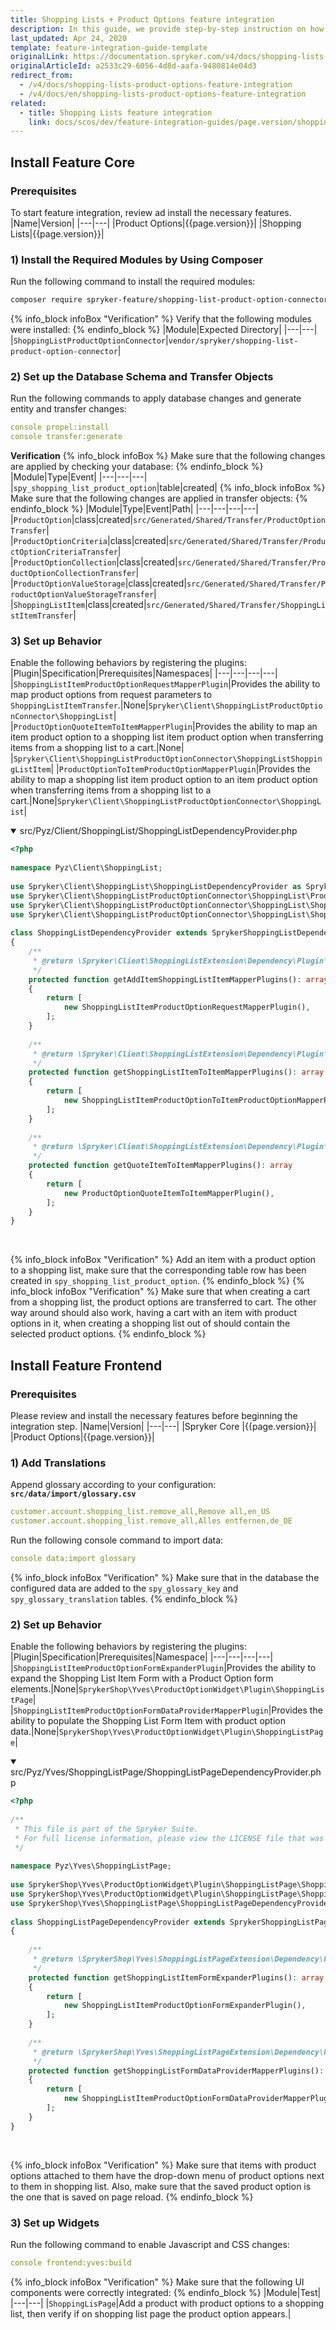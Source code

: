 ```yaml
---
title: Shopping Lists + Product Options feature integration
description: In this guide, we provide step-by-step instruction on how to install Shopping Lists + Product Options Feature  into Spryker-based project.
last_updated: Apr 24, 2020
template: feature-integration-guide-template
originalLink: https://documentation.spryker.com/v4/docs/shopping-lists-product-options-feature-integration
originalArticleId: a2533c29-6056-4d8d-aafa-9480814e04d3
redirect_from:
  - /v4/docs/shopping-lists-product-options-feature-integration
  - /v4/docs/en/shopping-lists-product-options-feature-integration
related:
  - title: Shopping Lists feature integration
    link: docs/scos/dev/feature-integration-guides/page.version/shopping-lists-feature-integration.html
---
```


## Install Feature Core
### Prerequisites
To start feature integration, review ad install the necessary features.
|Name|Version|
|---|---|
|Product Options|{{page.version}}|
|Shopping Lists|{{page.version}}|

### 1) Install the Required Modules by Using Composer
Run the following command to install the required modules:
```bash
composer require spryker-feature/shopping-list-product-option-connector:"^1.0.0" --update-with-dependencies
```
{% info_block infoBox "Verification" %}
Verify that the following modules were installed:
{% endinfo_block %}
|Module|Expected Directory|
|---|---|
|`ShoppingListProductOptionConnector`|`vendor/spryker/shopping-list-product-option-connector`|

### 2) Set up the Database Schema and Transfer Objects
Run the following commands to apply database changes and generate entity and transfer changes:
```yaml
console propel:install
console transfer:generate
```

**Verification**
{% info_block infoBox %}
Make sure that the following changes are applied by checking your database:
{% endinfo_block %}
|Module|Type|Event|
|---|---|---|
|`spy_shopping_list_product_option`|table|created|
{% info_block infoBox %}
Make sure that the following changes are applied in transfer objects:
{% endinfo_block %}
|Module|Type|Event|Path|
|---|---|---|---|
|`ProductOption`|class|created|`src/Generated/Shared/Transfer/ProductOptionTransfer`|
|`ProductOptionCriteria`|class|created|`src/Generated/Shared/Transfer/ProductOptionCriteriaTransfer`|
|`ProductOptionCollection`|class|created|`src/Generated/Shared/Transfer/ProductOptionCollectionTransfer`|
|`ProductOptionValueStorage`|class|created|`src/Generated/Shared/Transfer/ProductOptionValueStorageTransfer`|
|`ShoppingListItem`|class|created|`src/Generated/Shared/Transfer/ShoppingListItemTransfer`|


### 3) Set up Behavior

Enable the following behaviors by registering the plugins:
|Plugin|Specification|Prerequisites|Namespaces|
|---|---|---|---|
|`ShoppingListItemProductOptionRequestMapperPlugin`|Provides the ability to map product options from request parameters to `ShoppingListItemTransfer`.|None|`Spryker\Client\ShoppingListProductOptionConnector\ShoppingList`|
|`ProductOptionQuoteItemToItemMapperPlugin`|Provides the ability to map an item product option to a shopping list item product option when transferring items from a shopping list to a cart.|None|                    |`Spryker\Client\ShoppingListProductOptionConnector\ShoppingListShoppingListItem`|
|`ProductOptionToItemProductOptionMapperPlugin`|Provides the ability to map a shopping list item product option to an item product option when transferring items from a shopping list to a cart.|None|`Spryker\Client\ShoppingListProductOptionConnector\ShoppingList`|

<details open>
<summary markdown='span'>src/Pyz/Client/ShoppingList/ShoppingListDependencyProvider.php</summary>
 
```php    
<?php
 
namespace Pyz\Client\ShoppingList;
 
use Spryker\Client\ShoppingList\ShoppingListDependencyProvider as SprykerShoppingListDependencyProvider;
use Spryker\Client\ShoppingListProductOptionConnector\ShoppingList\ProductOptionQuoteItemToItemMapperPlugin;
use Spryker\Client\ShoppingListProductOptionConnector\ShoppingList\ShoppingListItemProductOptionRequestMapperPlugin;
use Spryker\Client\ShoppingListProductOptionConnector\ShoppingList\ShoppingListItemProductOptionToItemProductOptionMapperPlugin;
 
class ShoppingListDependencyProvider extends SprykerShoppingListDependencyProvider
{
	/**
	 * @return \Spryker\Client\ShoppingListExtension\Dependency\Plugin\ShoppingListItemMapperPluginInterface[]
	 */
	protected function getAddItemShoppingListItemMapperPlugins(): array
	{
		return [
			new ShoppingListItemProductOptionRequestMapperPlugin(),
		];
	}
 
	/**
	 * @return \Spryker\Client\ShoppingListExtension\Dependency\Plugin\ShoppingListItemToItemMapperPluginInterface[]
	 */
	protected function getShoppingListItemToItemMapperPlugins(): array
	{
		return [
			new ShoppingListItemProductOptionToItemProductOptionMapperPlugin(),
		];
	}
 
	/**
	 * @return \Spryker\Client\ShoppingListExtension\Dependency\Plugin\QuoteItemToItemMapperPluginInterface[]
	 */
	protected function getQuoteItemToItemMapperPlugins(): array
	{
		return [
			new ProductOptionQuoteItemToItemMapperPlugin(),
		];
	}
}
```
<br>
</details>


{% info_block infoBox "Verification" %}
Add an item with a product option to a shopping list, make sure that the corresponding table row has been created in `spy_shopping_list_product_option`.
{% endinfo_block %}
{% info_block infoBox "Verification" %}
Make sure that when creating a cart from a shopping list, the product options are transferred to cart. The other way around should also work, having a cart with an item with product options in it, when creating a shopping list out of should contain the selected product options.
{% endinfo_block %}

## Install Feature Frontend
### Prerequisites
Please review and install the necessary features before beginning the integration step.
|Name|Version|
|---|---|
|Spryker Core |{{page.version}}|
|Product Options|{{page.version}}|

### 1) Add Translations
Append glossary according to your configuration:
**`src/data/import/glossary.csv`**
```yaml
customer.account.shopping_list.remove_all,Remove all,en_US
customer.account.shopping_list.remove_all,Alles entfernen,de_DE
```
Run the following console command to import data:
```yaml
console data:import glossary
```
{% info_block infoBox "Verification" %}
Make sure that in the database the configured data are added to the `spy_glossary_key` and `spy_glossary_translation` tables.
{% endinfo_block %}

### 2) Set up Behavior

Enable the following behaviors by registering the plugins:
|Plugin|Specification|Prerequisites|Namespace|
|---|---|---|---|
|`ShoppingListItemProductOptionFormExpanderPlugin`|Provides the ability to expand the Shopping List Item Form with a Product Option form elements.|None|`SprykerShop\Yves\ProductOptionWidget\Plugin\ShoppingListPage`|
|`ShoppingListItemProductOptionFormDataProviderMapperPlugin`|Provides the ability to populate the Shopping List Form Item with product option data.|None|`SprykerShop\Yves\ProductOptionWidget\Plugin\ShoppingListPage`|

<details open>
<summary markdown='span'>src/Pyz/Yves/ShoppingListPage/ShoppingListPageDependencyProvider.php</summary>

```php
<?php
 
/**
 * This file is part of the Spryker Suite.
 * For full license information, please view the LICENSE file that was distributed with this source code.
 */
 
namespace Pyz\Yves\ShoppingListPage;
 
use SprykerShop\Yves\ProductOptionWidget\Plugin\ShoppingListPage\ShoppingListItemProductOptionFormDataProviderMapperPlugin;
use SprykerShop\Yves\ProductOptionWidget\Plugin\ShoppingListPage\ShoppingListItemProductOptionFormExpanderPlugin;
use SprykerShop\Yves\ShoppingListPage\ShoppingListPageDependencyProvider as SprykerShoppingListPageDependencyProvider;
 
class ShoppingListPageDependencyProvider extends SprykerShoppingListPageDependencyProvider
{
 
	/**
	 * @return \SprykerShop\Yves\ShoppingListPageExtension\Dependency\Plugin\ShoppingListItemFormExpanderPluginInterface[]
	 */
	protected function getShoppingListItemFormExpanderPlugins(): array
	{
		return [
			new ShoppingListItemProductOptionFormExpanderPlugin(),
		];
	}
 
	/**
	 * @return \SprykerShop\Yves\ShoppingListPageExtension\Dependency\Plugin\ShoppingListFormDataProviderMapperPluginInterface[]
	 */
	protected function getShoppingListFormDataProviderMapperPlugins(): array
	{
		return [
			new ShoppingListItemProductOptionFormDataProviderMapperPlugin(),
		];
	}
}
```
<br>
</details>

{% info_block infoBox "Verification" %}
Make sure that items with product options attached to them  have the drop-down menu of product options next to them in shopping list. Also, make sure that the saved product option is the one that is saved on page reload.
{% endinfo_block %}

### 3) Set up Widgets
Run the following command to enable Javascript and CSS changes:
```yaml
console frontend:yves:build
```
{% info_block infoBox "Verification" %}
Make sure that the following UI components were correctly integrated:
{% endinfo_block %}
|Module|Test|
|---|---|
|`ShoppingLisPage`|Add a product with product options to a shopping list, then verify if on shopping list page the product option appears.|
